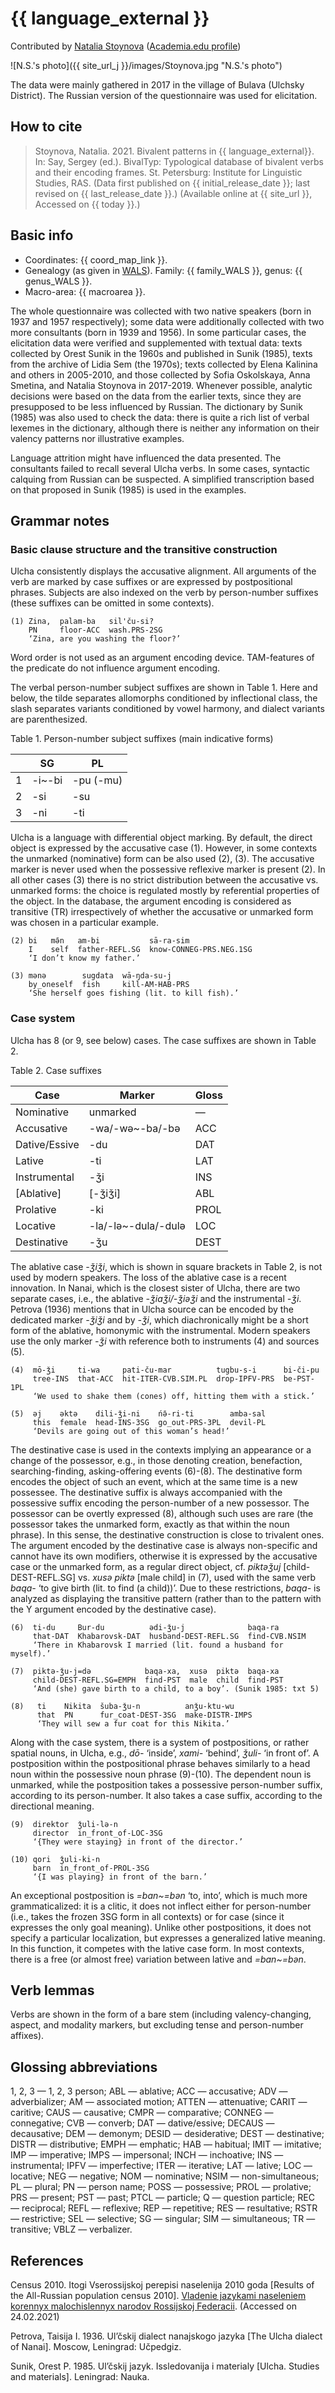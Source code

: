 # {{ language_external }}
Contributed by [Natalia Stoynova](http://ruslang.ru/publica/stoynova) ([Academia.edu profile](https://ruslang.academia.edu/NatashaStoynova))

![N.S.'s photo]({{ site_url_j }}/images/Stoynova.jpg "N.S.'s photo")

The data were mainly gathered in 2017 in the village of Bulava (Ulchsky District). The Russian version of the questionnaire was used for elicitation. 

## How to cite
> Stoynova, Natalia. 2021. Bivalent patterns in {{ language_external}}. 
> In: Say, Sergey (ed.). BivalTyp: Typological database of bivalent verbs and their encoding frames. 
> St. Petersburg: Institute for Linguistic Studies, RAS. 
> (Data first published on {{ initial_release_date }}; 
> last revised on {{ last_release_date }}.) (Available online at {{ site_url }}, 
> Accessed on {{ today }}.)

## Basic info
- Coordinates: {{ coord_map_link }}.
- Genealogy (as given in [WALS](https://wals.info/)). Family: {{ family_WALS }}, genus: {{ genus_WALS }}.
- Macro-area: {{ macroarea }}.

The whole questionnaire was collected with two native speakers (born in 1937 and 1957 respectively); some data were additionally collected with two more consultants (born in 1939 and 1956). In some particular cases, the elicitation data were verified and supplemented with textual data: texts collected by Orest Sunik in the 1960s and published in Sunik (1985), texts from the archive of Lidia Sem (the 1970s); texts collected by Elena Kalinina and others in 2005-2010, and those collected by Sofia Oskolskaya, Anna Smetina, and Natalia Stoynova in 2017-2019. Whenever possible, analytic decisions were based on the data from the earlier texts, since they are presupposed to be less influenced by Russian. The dictionary by Sunik (1985) was also used to check the data: there is quite a rich list of verbal lexemes in the dictionary, although there is neither any information on their valency patterns nor illustrative examples.

Language attrition might have influenced the data presented. The consultants failed to recall several Ulcha verbs. In some cases, syntactic calquing from Russian can be suspected.
A simplified transcription based on that proposed in Sunik (1985) is used in the examples.


## Grammar notes

### Basic clause structure and the transitive construction

Ulcha consistently displays the accusative alignment. All arguments of the verb are marked by case suffixes or are expressed by postpositional phrases. Subjects are also indexed on the verb by person-number suffixes (these suffixes can be omitted in some contexts).

```
(1) Zina,  palam-ba   sil'ču-si?
    PN     floor-ACC  wash.PRS-2SG
    ‘Zina, are you washing the floor?’
```

Word order is not used as an argument encoding device. TAM-features of the predicate do not influence argument encoding.

The verbal person-number subject suffixes are shown in Table 1. Here and below, the tilde separates allomorphs conditioned by inflectional class, the slash separates variants conditioned by vowel harmony, and dialect variants are parenthesized.

Table 1. Person-number subject suffixes (main indicative forms)

<div class="before-table"></div>

|          |     SG        |     PL           |
|----------|---------------|------------------|
|     1    |     -i~-bi    |     -pu (-mu)    |
|     2    |     -si       |     -su          |
|     3    |     -ni       |     -ti          |

Ulcha is a language with differential object marking. By default, the direct object is expressed by the accusative case (1). However, in some contexts the unmarked (nominative) form can be also used (2), (3). The accusative marker is never used when the possessive reflexive marker is present (2). In all other cases (3) there is no strict distribution between the accusative vs. unmarked forms: the choice is regulated mostly by referential properties of the object. In the database, the argument encoding is considered as transitive (TR) irrespectively of whether the accusative or unmarked form was chosen in a particular example.

```
(2) bi   mə̄n   am-bi           sā-ra-sim
    I    self  father-REFL.SG  know-CONNEG-PRS.NEG.1SG
    ‘I don’t know my father.’
    
(3) mənə        sugdata  wā-ŋda-su-j
    by_oneself  fish     kill-AM-HAB-PRS
    ‘She herself goes fishing (lit. to kill fish).’
```

### Case system

Ulcha has 8 (or 9, see below) cases. The case suffixes are shown in Table 2.

Table 2. Case suffixes

<div class="before-table"></div>

|     Case             |     Marker                 |     Gloss    |
|----------------------|----------------------------|--------------|
|     Nominative       |     unmarked               | —            |
|     Accusative       |     -wa/-wə~-ba/-bə        | ACC          |
|     Dative/Essive    |     -du                    | DAT          |
|     Lative           |     -ti                    | LAT          |
|     Instrumental     |     -ǯi                    | INS          |
|     [Ablative]       |     [-ǯiǯi]                | ABL          |
|     Prolative        |     -ki                    | PROL         |
|     Locative         |     -la/-lə~-dula/-dulə    | LOC          |
|     Destinative      |     -ǯu                    | DEST         |

The ablative case *-ǯiǯi*, which is shown in square brackets in Table 2, is not used by modern speakers. The loss of the ablative case is a recent innovation. In Nanai, which is the closest sister of Ulcha, there are two separate cases, i.e., the ablative *-ǯiaǯi/-ǯiəǯi* and the instrumental *-ǯi*. Petrova (1936) mentions that in Ulcha source can be encoded by the dedicated marker *-ǯiǯi* and by *-ǯi*, which diachronically might be a short form of the ablative, homonymic with the instrumental. Modern speakers use the only marker *-ǯi* with reference both to instruments (4) and sources (5).

```
(4)  mō-ǯi     ti-wa	 pati-ču-mar          tugbu-s-i      bi-či-pu
     tree-INS  that-ACC  hit-ITER-CVB.SIM.PL  drop-IPFV-PRS  be-PST-1PL
     ‘We used to shake them (cones) off, hitting them with a stick.’
     
(5)  əj	   əktə    dili-ǯi-ni    ńə̄-ri-ti        amba-sal
     this  female  head-INS-3SG	 go_out-PRS-3PL  devil-PL
     ‘Devils are going out of this woman’s head!’
```

The destinative case is used in the contexts implying an appearance or a change of the possessor, e.g., in those denoting creation, benefaction, searching-finding, asking-offering events (6)-(8). The destinative form encodes the object of such an event, which at the same time is a new possessee. The destinative suffix is always accompanied with the possessive suffix encoding the person-number of a new possessor. The possessor can be overtly expressed (8), although such uses are rare (the possessor takes the unmarked form, exactly as that within the noun phrase). In this sense, the destinative construction is close to trivalent ones. The argument encoded by the destinative case is always non-specific and cannot have its own modifiers, otherwise it is expressed by the accusative case or the unmarked form, as a regular direct object, cf. *piktəǯuj* [child-DEST-REFL.SG] vs. *xusə piktə* [male child] in (7), used with the same verb *baqa-* ‘to give birth (lit. to find (a child))’. Due to these restrictions, *baqa-* is analyzed as displaying the transitive pattern (rather than to the pattern with the Y argument encoded by the destinative case).

```
(6)  ti-du     Bur-du          ədi-ǯu-j              baqa-ra
     that-DAT  Khabarovsk-DAT  husband-DEST-REFL.SG  find-CVB.NSIM
     ‘There in Khabarovsk I married (lit. found a husband for myself).’
     
(7)  piktə-ǯu-j=də            baqa-xa,  xusə  piktə  baqa-xa
     child-DEST-REFL.SG=EMPH  find-PST  male  child  find-PST
     ‘And (she) gave birth to a child, to a boy’. (Sunik 1985: txt 5)
     
(8)   ti    Nikita  šuba-ǯu-n          anǯu-ktu-wu
      that  PN      fur_coat-DEST-3SG  make-DISTR-IMPS
      ‘They will sew a fur coat for this Nikita.’
```

Along with the case system, there is a system of postpositions, or rather spatial nouns, in Ulcha, e.g., *dō-* ‘inside’, *xami-* ‘behind’, *ǯuli-* ‘in front of’. A postposition within the postpositional phrase behaves similarly to a head noun within the possessive noun phrase (9)-(10). The dependent noun is unmarked, while the postposition takes a possessive person-number suffix, according to its person-number. It also takes a case suffix, according to the directional meaning.

```
(9)  direktor  ǯuli-lə-n
     director  in_front_of-LOC-3SG
     ‘{They were staying} in front of the director.’
     
(10) qori  ǯuli-ki-n
     barn  in_front_of-PROL-3SG
     ‘{I was playing} in front of the barn.’
```

An exceptional postposition is *=ban~=bən* ‘to, into’, which is much more grammaticalized: it is a clitic, it does not inflect either for person-number (i.e., takes the frozen 3SG form in all contexts) or for case (since it expresses the only goal meaning). Unlike other postpositions, it does not specify a particular localization, but expresses a generalized lative meaning. In this function, it competes with the lative case form. In most contexts, there is a free (or almost free) variation between lative and *=ban~=bən*.

## Verb lemmas

Verbs are shown in the form of a bare stem (including valency-changing, aspect, and modality markers, but excluding tense and person-number affixes).

## Glossing abbreviations
1, 2, 3 — 1, 2, 3 person; ABL — ablative; ACC — accusative; ADV — adverbializer; AM — associated motion; ATTEN — attenuative; CARIT — caritive; CAUS — causative; CMPR — comparative; CONNEG — connegative; CVB — converb; DAT — dative/essive; DECAUS — decausative; DEM — demonym; DESID — desiderative; DEST — destinative; DISTR — distributive; EMPH — emphatic; HAB — habitual; IMIT — imitative; IMP — imperative; IMPS — impersonal; INCH — inchoative; INS — instrumental; IPFV — imperfective; ITER — iterative; LAT — lative; LOC — locative; NEG — negative; NOM — nominative; NSIM — non-simultaneous; PL — plural; PN — person name; POSS — possessive; PROL — prolative; PRS — present; PST — past; PTCL — particle; Q — question particle; REC — reciprocal; REFL — reflexive; REP — repetitive; RES — resultative; RSTR — restrictive; SEL — selective; SG — singular; SIM — simultaneous; TR — transitive; VBLZ — verbalizer.

## References

Census 2010. Itogi Vserossijskoj perepisi naselenija 2010 goda [Results of the All-Russian population census 2010]. [Vladenie jazykami naseleniem korennyx malochislennyx narodov Rossijskoj Federacii](http://www.gks.ru/free_doc/new_site/perepis2010/croc/Documents/Vol4/pub-04-20.pdf). (Accessed on 24.02.2021)

Petrova, Taisija I. 1936. Ul’čskij dialect nanajskogo jazyka [The Ulcha dialect of Nanai]. Moscow, Leningrad: Učpedgiz.

Sunik, Orest P. 1985. Ul’čskij jazyk. Issledovanija i materialy [Ulcha. Studies and materials]. Leningrad: Nauka.
